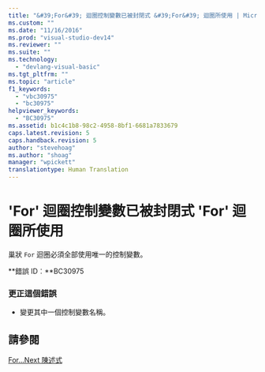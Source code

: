 ```yaml
---
title: "&#39;For&#39; 迴圈控制變數已被封閉式 &#39;For&#39; 迴圈所使用 | Microsoft Docs"
ms.custom: ""
ms.date: "11/16/2016"
ms.prod: "visual-studio-dev14"
ms.reviewer: ""
ms.suite: ""
ms.technology: 
  - "devlang-visual-basic"
ms.tgt_pltfrm: ""
ms.topic: "article"
f1_keywords: 
  - "vbc30975"
  - "bc30975"
helpviewer_keywords: 
  - "BC30975"
ms.assetid: b1c4c1b8-98c2-4958-8bf1-6681a7833679
caps.latest.revision: 5
caps.handback.revision: 5
author: "stevehoag"
ms.author: "shoag"
manager: "wpickett"
translationtype: Human Translation
---
```

# &#39;For&#39; 迴圈控制變數已被封閉式 &#39;For&#39; 迴圈所使用
巢狀 `For` 迴圈必須全部使用唯一的控制變數。  
  
 **錯誤 ID︰**BC30975  
  
### 更正這個錯誤  
  
-   變更其中一個控制變數名稱。  
  
## 請參閱  
 [For...Next 陳述式](../../visual-basic/language-reference/statements/for-next-statement.md)